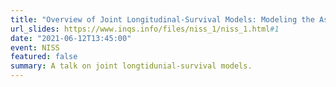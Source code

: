 ```yaml
---
title: "Overview of Joint Longitudinal-Survival Models: Modeling the Association Between Dependent Outcomes"
url_slides: https://www.inqs.info/files/niss_1/niss_1.html#1
date: "2021-06-12T13:45:00"
event: NISS 
featured: false
summary: A talk on joint longtidunial-survival models.
---
```



